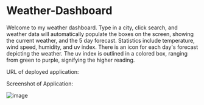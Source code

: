 # Weather-Dashboard

Welcome to my weather dashboard. Type in a city, click search, and weather data will automatically populate the boxes on the screen, showing the current weather, and the 5 day forecast. Statistics include temperature, wind speed, humidity, and uv index. There is an icon for each day's forecast depicting the weather. The uv index is outlined in a colored box, ranging from green to purple, signifying the higher reading. 

URL of deployed application:

Screenshot of Application:

![image](https://user-images.githubusercontent.com/103666997/181138057-25f7e10d-80ff-4432-8b9e-734c22f19ebf.png)
